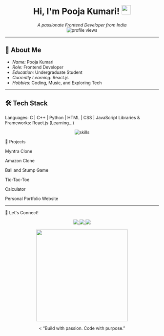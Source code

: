 <h1 align="center">Hi, I'm Pooja Kumari! <img src="https://media.giphy.com/media/hvRJCLFzcasrR4ia7z/giphy.gif" width="30px"/></h1>

<p align="center">
  <i>A passionate Frontend Developer from India</i><br/>
  <img src="https://komarev.com/ghpvc/?username=pooja-kumari&style=flat-square&color=blue" alt="profile views"/>
</p>

---

## 🌟 About Me

- *Name:* Pooja Kumari  
- *Role:* Frontend Developer  
- *Education:* Undergraduate Student  
- *Currently Learning:* React.js  
- *Hobbies:* Coding, Music, and Exploring Tech

---

## 🛠 Tech Stack

Languages: C | C++ | Python | HTML | CSS | JavaScript
Libraries & Frameworks: React.js (Learning...)

<p align="center">
  <img src="https://skillicons.dev/icons?i=c,cpp,python,html,css,js,react" alt="skills" />
</p>


💼 Projects

Myntra Clone

Amazon Clone

Ball and Stump Game

Tic-Tac-Toe

Calculator

Personal Portfolio Website



---

🚀 Let's Connect!

<p align="center">
  <a href="https://www.linkedin.com/in/pooja-kumari-25585b28a" target="_blank">
    <img src="https://img.shields.io/badge/-LinkedIn-blue?style=for-the-badge&logo=linkedin&logoColor=white"/>
  </a>
  <a href="mailto:pk.twinkle7@gmail.com">
    <img src="https://img.shields.io/badge/-Email-c14438?style=for-the-badge&logo=Gmail&logoColor=white"/>
  </a>
  <a href="https://github.com/poojakumari-coder">
    <img src="https://img.shields.io/badge/-GitHub-333?style=for-the-badge&logo=github"/>
  </a>
</p>



<p align="center"><img src="https://media.giphy.com/media/qgQUggAC3Pfv687qPC/giphy.gif" width="300"/>
</p>


<p align="center">< “Build with passion. Code with purpose.”</p>
